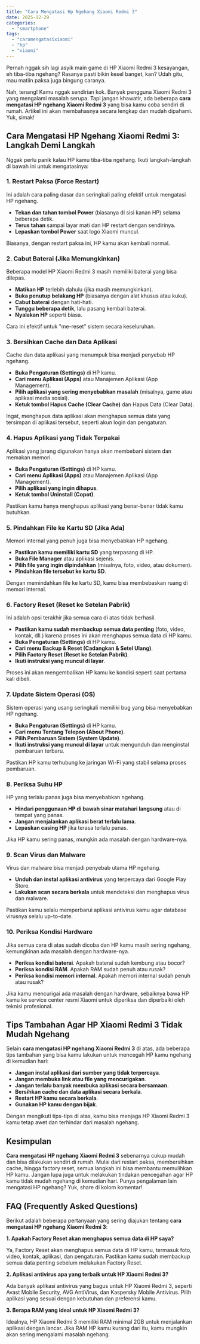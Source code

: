 ```yaml
---
title: "Cara Mengatasi Hp Ngehang Xiaomi Redmi 3"
date: 2025-12-29
categories: 
  - "smartphone"
tags: 
  - "caramengatasixiaomi"
  - "hp"
  - "xiaomi"
---
```


Pernah nggak sih lagi asyik main game di HP Xiaomi Redmi 3 kesayangan, eh tiba-tiba ngehang? Rasanya pasti bikin kesel banget, kan? Udah gitu, mau matiin paksa juga bingung caranya.

Nah, tenang! Kamu nggak sendirian kok. Banyak pengguna Xiaomi Redmi 3 yang mengalami masalah serupa. Tapi jangan khawatir, ada beberapa **cara mengatasi HP ngehang Xiaomi Redmi 3** yang bisa kamu coba sendiri di rumah. Artikel ini akan membahasnya secara lengkap dan mudah dipahami. Yuk, simak!

## Cara Mengatasi HP Ngehang Xiaomi Redmi 3: Langkah Demi Langkah

Nggak perlu panik kalau HP kamu tiba-tiba ngehang. Ikuti langkah-langkah di bawah ini untuk mengatasinya:

### 1\. Restart Paksa (Force Restart)

Ini adalah cara paling dasar dan seringkali paling efektif untuk mengatasi HP ngehang.

- **Tekan dan tahan tombol Power** (biasanya di sisi kanan HP) selama beberapa detik.
- **Terus tahan** sampai layar mati dan HP restart dengan sendirinya.
- **Lepaskan tombol Power** saat logo Xiaomi muncul.

Biasanya, dengan restart paksa ini, HP kamu akan kembali normal.

### 2\. Cabut Baterai (Jika Memungkinkan)

Beberapa model HP Xiaomi Redmi 3 masih memiliki baterai yang bisa dilepas.

- **Matikan HP** terlebih dahulu (jika masih memungkinkan).
- **Buka penutup belakang HP** (biasanya dengan alat khusus atau kuku).
- **Cabut baterai** dengan hati-hati.
- **Tunggu beberapa detik**, lalu pasang kembali baterai.
- **Nyalakan HP** seperti biasa.

Cara ini efektif untuk "me-reset" sistem secara keseluruhan.

### 3\. Bersihkan Cache dan Data Aplikasi

Cache dan data aplikasi yang menumpuk bisa menjadi penyebab HP ngehang.

- **Buka Pengaturan (Settings)** di HP kamu.
- **Cari menu Aplikasi (Apps)** atau Manajemen Aplikasi (App Management).
- **Pilih aplikasi yang sering menyebabkan masalah** (misalnya, game atau aplikasi media sosial).
- **Ketuk tombol Hapus Cache (Clear Cache)** dan Hapus Data (Clear Data).

Ingat, menghapus data aplikasi akan menghapus semua data yang tersimpan di aplikasi tersebut, seperti akun login dan pengaturan.

### 4\. Hapus Aplikasi yang Tidak Terpakai

Aplikasi yang jarang digunakan hanya akan membebani sistem dan memakan memori.

- **Buka Pengaturan (Settings)** di HP kamu.
- **Cari menu Aplikasi (Apps)** atau Manajemen Aplikasi (App Management).
- **Pilih aplikasi yang ingin dihapus**.
- **Ketuk tombol Uninstall (Copot)**.

Pastikan kamu hanya menghapus aplikasi yang benar-benar tidak kamu butuhkan.

### 5\. Pindahkan File ke Kartu SD (Jika Ada)

Memori internal yang penuh juga bisa menyebabkan HP ngehang.

- **Pastikan kamu memiliki kartu SD** yang terpasang di HP.
- **Buka File Manager** atau aplikasi sejenis.
- **Pilih file yang ingin dipindahkan** (misalnya, foto, video, atau dokumen).
- **Pindahkan file tersebut ke kartu SD**.

Dengan memindahkan file ke kartu SD, kamu bisa membebaskan ruang di memori internal.

### 6\. Factory Reset (Reset ke Setelan Pabrik)

Ini adalah opsi terakhir jika semua cara di atas tidak berhasil.

- **Pastikan kamu sudah membackup semua data penting** (foto, video, kontak, dll.) karena proses ini akan menghapus semua data di HP kamu.
- **Buka Pengaturan (Settings)** di HP kamu.
- **Cari menu Backup & Reset (Cadangkan & Setel Ulang)**.
- **Pilih Factory Reset (Reset ke Setelan Pabrik)**.
- **Ikuti instruksi yang muncul di layar**.

Proses ini akan mengembalikan HP kamu ke kondisi seperti saat pertama kali dibeli.

### 7\. Update Sistem Operasi (OS)

Sistem operasi yang usang seringkali memiliki bug yang bisa menyebabkan HP ngehang.

- **Buka Pengaturan (Settings)** di HP kamu.
- **Cari menu Tentang Telepon (About Phone)**.
- **Pilih Pembaruan Sistem (System Update)**.
- **Ikuti instruksi yang muncul di layar** untuk mengunduh dan menginstal pembaruan terbaru.

Pastikan HP kamu terhubung ke jaringan Wi-Fi yang stabil selama proses pembaruan.

### 8\. Periksa Suhu HP

HP yang terlalu panas juga bisa menyebabkan ngehang.

- **Hindari penggunaan HP di bawah sinar matahari langsung** atau di tempat yang panas.
- **Jangan menjalankan aplikasi berat terlalu lama**.
- **Lepaskan casing HP** jika terasa terlalu panas.

Jika HP kamu sering panas, mungkin ada masalah dengan hardware-nya.

### 9\. Scan Virus dan Malware

Virus dan malware bisa menjadi penyebab utama HP ngehang.

- **Unduh dan instal aplikasi antivirus** yang terpercaya dari Google Play Store.
- **Lakukan scan secara berkala** untuk mendeteksi dan menghapus virus dan malware.

Pastikan kamu selalu memperbarui aplikasi antivirus kamu agar database virusnya selalu up-to-date.

### 10\. Periksa Kondisi Hardware

Jika semua cara di atas sudah dicoba dan HP kamu masih sering ngehang, kemungkinan ada masalah dengan hardware-nya.

- **Periksa kondisi baterai**. Apakah baterai sudah kembung atau bocor?
- **Periksa kondisi RAM**. Apakah RAM sudah penuh atau rusak?
- **Periksa kondisi memori internal**. Apakah memori internal sudah penuh atau rusak?

Jika kamu mencurigai ada masalah dengan hardware, sebaiknya bawa HP kamu ke service center resmi Xiaomi untuk diperiksa dan diperbaiki oleh teknisi profesional.

## Tips Tambahan Agar HP Xiaomi Redmi 3 Tidak Mudah Ngehang

Selain **cara mengatasi HP ngehang Xiaomi Redmi 3** di atas, ada beberapa tips tambahan yang bisa kamu lakukan untuk mencegah HP kamu ngehang di kemudian hari:

- **Jangan instal aplikasi dari sumber yang tidak terpercaya**.
- **Jangan membuka link atau file yang mencurigakan**.
- **Jangan terlalu banyak membuka aplikasi secara bersamaan**.
- **Bersihkan cache dan data aplikasi secara berkala**.
- **Restart HP kamu secara berkala**.
- **Gunakan HP kamu dengan bijak**.

Dengan mengikuti tips-tips di atas, kamu bisa menjaga HP Xiaomi Redmi 3 kamu tetap awet dan terhindar dari masalah ngehang.

## Kesimpulan

**Cara mengatasi HP ngehang Xiaomi Redmi 3** sebenarnya cukup mudah dan bisa dilakukan sendiri di rumah. Mulai dari restart paksa, membersihkan cache, hingga factory reset, semua langkah ini bisa membantu memulihkan HP kamu. Jangan lupa juga untuk melakukan tindakan pencegahan agar HP kamu tidak mudah ngehang di kemudian hari. Punya pengalaman lain mengatasi HP ngehang? Yuk, share di kolom komentar!

## FAQ (Frequently Asked Questions)

Berikut adalah beberapa pertanyaan yang sering diajukan tentang **cara mengatasi HP ngehang Xiaomi Redmi 3**:

**1\. Apakah Factory Reset akan menghapus semua data di HP saya?**

Ya, Factory Reset akan menghapus semua data di HP kamu, termasuk foto, video, kontak, aplikasi, dan pengaturan. Pastikan kamu sudah membackup semua data penting sebelum melakukan Factory Reset.

**2\. Aplikasi antivirus apa yang terbaik untuk HP Xiaomi Redmi 3?**

Ada banyak aplikasi antivirus yang bagus untuk HP Xiaomi Redmi 3, seperti Avast Mobile Security, AVG AntiVirus, dan Kaspersky Mobile Antivirus. Pilih aplikasi yang sesuai dengan kebutuhan dan preferensi kamu.

**3\. Berapa RAM yang ideal untuk HP Xiaomi Redmi 3?**

Idealnya, HP Xiaomi Redmi 3 memiliki RAM minimal 2GB untuk menjalankan aplikasi dengan lancar. Jika RAM HP kamu kurang dari itu, kamu mungkin akan sering mengalami masalah ngehang.
